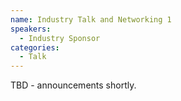 ```yaml
---
name: Industry Talk and Networking 1
speakers:
  - Industry Sponsor
categories:
  - Talk
---
```


TBD - announcements shortly.